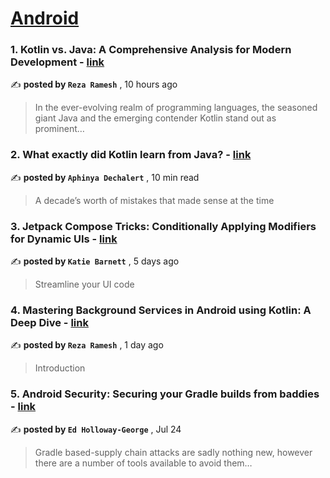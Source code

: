 
<h1><a href=https://medium.com/tag/android/recommended target="_blank" rel="noopener noreferrer">Android</a></h1>
<h3>1. Kotlin vs. Java: A Comprehensive Analysis for Modern Development - <a href=https://medium.com/@rezaramesh/kotlin-vs-java-a-comprehensive-analysis-for-modern-development-1975b95a47eb?source=tag_recommended_feed---------0-84----------android----------c0d353aa_56c0_42e1_9e54_e9357c1f3576------- target="_blank" rel="noopener noreferrer">link</a></h3>

✍️ **posted by `Reza Ramesh`** <date> , 10 hours ago</date>

<blockquote>In the ever-evolving realm of programming languages, the seasoned giant Java and the emerging contender Kotlin stand out as prominent…</blockquote>

<h3>2. What exactly did Kotlin learn from Java? - <a href=https://medium.com/@PurpleGreenLemon/what-exactly-did-kotlin-learn-from-java-55f566659b8d?source=tag_recommended_feed---------1-107----------android----------c0d353aa_56c0_42e1_9e54_e9357c1f3576------- target="_blank" rel="noopener noreferrer">link</a></h3>

✍️ **posted by `Aphinya Dechalert`** <date> , 10 min read</date>

<blockquote>A decade’s worth of mistakes that made sense at the time</blockquote>

<h3>3. Jetpack Compose Tricks: Conditionally Applying Modifiers for Dynamic UIs - <a href=https://medium.com/proandroiddev/jetpack-compose-tricks-conditionally-applying-modifiers-for-dynamic-uis-e3fe5a119f45?source=tag_recommended_feed---------2-85----------android----------c0d353aa_56c0_42e1_9e54_e9357c1f3576------- target="_blank" rel="noopener noreferrer">link</a></h3>

✍️ **posted by `Katie Barnett`** <date> , 5 days ago</date>

<blockquote>Streamline your UI code</blockquote>

<h3>4. Mastering Background Services in Android using Kotlin: A Deep Dive - <a href=https://medium.com/towardsdev/mastering-background-services-in-android-using-kotlin-a-deep-dive-232959c18626?source=tag_recommended_feed---------3-84----------android----------c0d353aa_56c0_42e1_9e54_e9357c1f3576------- target="_blank" rel="noopener noreferrer">link</a></h3>

✍️ **posted by `Reza Ramesh`** <date> , 1 day ago</date>

<blockquote>Introduction</blockquote>

<h3>5. Android Security: Securing your Gradle builds from baddies - <a href=https://medium.com/proandroiddev/android-security-securing-your-gradle-builds-from-baddies-1dc30e1acf30?source=tag_recommended_feed---------4-107----------android----------c0d353aa_56c0_42e1_9e54_e9357c1f3576------- target="_blank" rel="noopener noreferrer">link</a></h3>

✍️ **posted by `Ed Holloway-George`** <date> , Jul 24</date>

<blockquote>Gradle based-supply chain attacks are sadly nothing new, however there are a number of tools available to avoid them…</blockquote>

